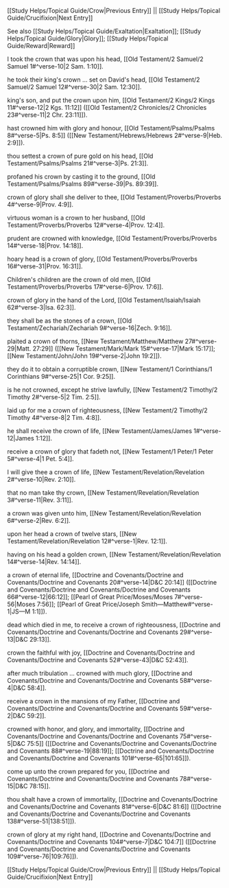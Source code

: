 [[Study Helps/Topical Guide/Crow|Previous Entry]]  ||  [[Study Helps/Topical Guide/Crucifixion|Next Entry]]

 See also [[Study Helps/Topical Guide/Exaltation|Exaltation]]; [[Study Helps/Topical Guide/Glory|Glory]]; [[Study Helps/Topical Guide/Reward|Reward]]

 I took the crown that was upon his head, [[Old Testament/2 Samuel/2 Samuel 1#^verse-10|2 Sam. 1:10]].

 he took their king's crown ... set on David's head, [[Old Testament/2 Samuel/2 Samuel 12#^verse-30|2 Sam. 12:30]].

 king's son, and put the crown upon him, [[Old Testament/2 Kings/2 Kings 11#^verse-12|2 Kgs. 11:12]] ([[Old Testament/2 Chronicles/2 Chronicles 23#^verse-11|2 Chr. 23:11]]).

 hast crowned him with glory and honour, [[Old Testament/Psalms/Psalms 8#^verse-5|Ps. 8:5]] ([[New Testament/Hebrews/Hebrews 2#^verse-9|Heb. 2:9]]).

 thou settest a crown of pure gold on his head, [[Old Testament/Psalms/Psalms 21#^verse-3|Ps. 21:3]].

 profaned his crown by casting it to the ground, [[Old Testament/Psalms/Psalms 89#^verse-39|Ps. 89:39]].

 crown of glory shall she deliver to thee, [[Old Testament/Proverbs/Proverbs 4#^verse-9|Prov. 4:9]].

 virtuous woman is a crown to her husband, [[Old Testament/Proverbs/Proverbs 12#^verse-4|Prov. 12:4]].

 prudent are crowned with knowledge, [[Old Testament/Proverbs/Proverbs 14#^verse-18|Prov. 14:18]].

 hoary head is a crown of glory, [[Old Testament/Proverbs/Proverbs 16#^verse-31|Prov. 16:31]].

 Children's children are the crown of old men, [[Old Testament/Proverbs/Proverbs 17#^verse-6|Prov. 17:6]].

 crown of glory in the hand of the Lord, [[Old Testament/Isaiah/Isaiah 62#^verse-3|Isa. 62:3]].

 they shall be as the stones of a crown, [[Old Testament/Zechariah/Zechariah 9#^verse-16|Zech. 9:16]].

 plaited a crown of thorns, [[New Testament/Matthew/Matthew 27#^verse-29|Matt. 27:29]] ([[New Testament/Mark/Mark 15#^verse-17|Mark 15:17]]; [[New Testament/John/John 19#^verse-2|John 19:2]]).

 they do it to obtain a corruptible crown, [[New Testament/1 Corinthians/1 Corinthians 9#^verse-25|1 Cor. 9:25]].

 is he not crowned, except he strive lawfully, [[New Testament/2 Timothy/2 Timothy 2#^verse-5|2 Tim. 2:5]].

 laid up for me a crown of righteousness, [[New Testament/2 Timothy/2 Timothy 4#^verse-8|2 Tim. 4:8]].

 he shall receive the crown of life, [[New Testament/James/James 1#^verse-12|James 1:12]].

 receive a crown of glory that fadeth not, [[New Testament/1 Peter/1 Peter 5#^verse-4|1 Pet. 5:4]].

 I will give thee a crown of life, [[New Testament/Revelation/Revelation 2#^verse-10|Rev. 2:10]].

 that no man take thy crown, [[New Testament/Revelation/Revelation 3#^verse-11|Rev. 3:11]].

 a crown was given unto him, [[New Testament/Revelation/Revelation 6#^verse-2|Rev. 6:2]].

 upon her head a crown of twelve stars, [[New Testament/Revelation/Revelation 12#^verse-1|Rev. 12:1]].

 having on his head a golden crown, [[New Testament/Revelation/Revelation 14#^verse-14|Rev. 14:14]].

 a crown of eternal life, [[Doctrine and Covenants/Doctrine and Covenants/Doctrine and Covenants 20#^verse-14|D&C 20:14]] ([[Doctrine and Covenants/Doctrine and Covenants/Doctrine and Covenants 66#^verse-12|66:12]]; [[Pearl of Great Price/Moses/Moses 7#^verse-56|Moses 7:56]]; [[Pearl of Great Price/Joseph Smith—Matthew#^verse-1|JS—M 1:1]]).

 dead which died in me, to receive a crown of righteousness, [[Doctrine and Covenants/Doctrine and Covenants/Doctrine and Covenants 29#^verse-13|D&C 29:13]].

 crown the faithful with joy, [[Doctrine and Covenants/Doctrine and Covenants/Doctrine and Covenants 52#^verse-43|D&C 52:43]].

 after much tribulation ... crowned with much glory, [[Doctrine and Covenants/Doctrine and Covenants/Doctrine and Covenants 58#^verse-4|D&C 58:4]].

 receive a crown in the mansions of my Father, [[Doctrine and Covenants/Doctrine and Covenants/Doctrine and Covenants 59#^verse-2|D&C 59:2]].

 crowned with honor, and glory, and immortality, [[Doctrine and Covenants/Doctrine and Covenants/Doctrine and Covenants 75#^verse-5|D&C 75:5]] ([[Doctrine and Covenants/Doctrine and Covenants/Doctrine and Covenants 88#^verse-19|88:19]]; [[Doctrine and Covenants/Doctrine and Covenants/Doctrine and Covenants 101#^verse-65|101:65]]).

 come up unto the crown prepared for you, [[Doctrine and Covenants/Doctrine and Covenants/Doctrine and Covenants 78#^verse-15|D&C 78:15]].

 thou shalt have a crown of immortality, [[Doctrine and Covenants/Doctrine and Covenants/Doctrine and Covenants 81#^verse-6|D&C 81:6]] ([[Doctrine and Covenants/Doctrine and Covenants/Doctrine and Covenants 138#^verse-51|138:51]]).

 crown of glory at my right hand, [[Doctrine and Covenants/Doctrine and Covenants/Doctrine and Covenants 104#^verse-7|D&C 104:7]] ([[Doctrine and Covenants/Doctrine and Covenants/Doctrine and Covenants 109#^verse-76|109:76]]).

[[Study Helps/Topical Guide/Crow|Previous Entry]]  ||  [[Study Helps/Topical Guide/Crucifixion|Next Entry]]